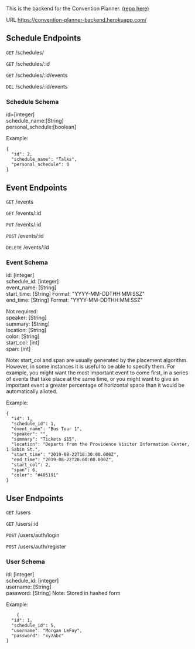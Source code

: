 
This is the backend for the Convention Planner. [(repo here)](https://github.com/EmilyLow/convention-planner-frontend)

URL
https://convention-planner-backend.herokuapp.com/

## Schedule Endpoints

`GET` /schedules/

`GET` /schedules/:id

`GET` /schedules/:id/events

`DEL` /schedules/:id/events

### Schedule Schema

id=[integer]  
schedule_name:[String]  
personal_schedule:[boolean]  

Example:

```
{
  "id": 2,
  "schedule_name": "Talks",
  "personal_schedule": 0
}
```

## Event Endpoints

`GET` /events

`GET` /events/:id

`PUT` /events/:id

`POST` /events/:id

`DELETE` /events/:id

### Event Schema

id: [integer]  
schedule_id: [integer]  
event_name: [String]   
start_time: [String] Format: "YYYY-MM-DDTHH:MM:SSZ"  
end_time: [String] Format: "YYYY-MM-DDTHH:MM:SSZ"  

Not required:  
speaker: [String]  
summary: [String]  
location: [String]  
color: [String]  
start_col: [int]  
span: [int]  

Note: 
start_col and span are usually generated by the placement algorithm. However, in some instances it is useful to be able to specify them. For example, you might want the most important event to come first, in a series of events that take place at the same time, or you might want to give an important event a greater percentage of horizontal space than it would be automatically alloted. 

Example:

```
{
  "id": 1,
  "schedule_id": 1,
  "event_name": "Bus Tour 1",
  "speaker": "",
  "summary": "Tickets $15",
  "location": "Departs from the Providence Visitor Information Center, 1 Sabin St.",
  "start_time": "2019-08-22T18:30:00.000Z",
  "end_time": "2019-08-22T20:00:00.000Z",
  "start_col": 2,
  "span": 6,
  "color": "#405191"
}

```

## User Endpoints

`GET` /users

`GET` /users/:id

`POST` /users/auth/login

`POST` /users/auth/register

### User Schema

id: [integer]  
schedule_id: [integer]  
username: [String]  
password: [String] Note: Stored in hashed form  


Example:
```
    {
  "id": 1,
  "schedule_id": 5,
  "username": "Morgan LeFay",
  "password": "xyzabc"
}

```